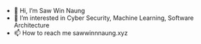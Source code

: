 - 👋 Hi, I’m Saw Win Naung
- 👀 I’m interested in Cyber Security, Machine Learning, Software Architecture
- 📫 How to reach me sawwinnnaung.xyz

<!---
sawwn23/sawwn23 is a ✨ special ✨ repository because its `README.md` (this file) appears on your GitHub profile.
You can click the Preview link to take a look at your changes.
--->
